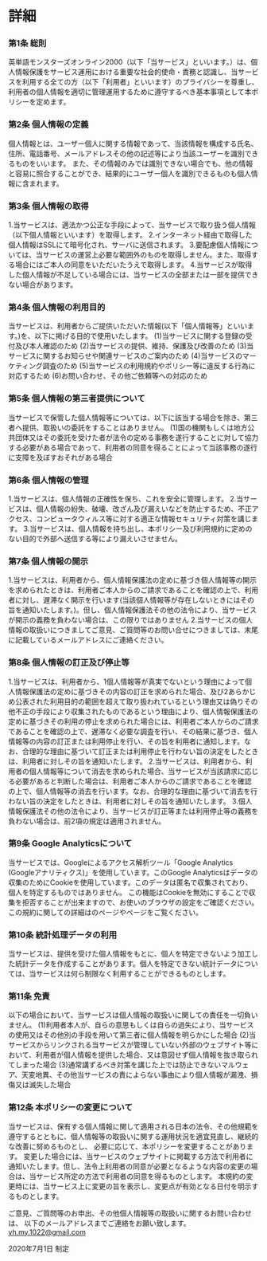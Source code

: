 # 詳細

### 第1条 総則
英単語モンスターズオンライン2000（以下「当サービス」といいます。）は、個人情報保護をサービス運用における重要な社会的使命・責務と認識し、当サービスを利用する全ての方（以下「利用者」といいます）のプライバシーを尊重し、利用者の個人情報を適切に管理運用するために遵守するべき基本事項として本ポリシーを定めます。

### 第2条 個人情報の定義
個人情報とは、ユーザー個人に関する情報であって、当該情報を構成する氏名、住所、電話番号、メールアドレスその他の記述等により当該ユーザーを識別できるものをいいます。 また、その情報のみでは識別できない場合でも、他の情報と容易に照合することができ、結果的にユーザー個人を識別できるものも個人情報に含まれます。

### 第3条 個人情報の取得
1.当サービスは、適法かつ公正な手段によって、当サービスで取り扱う個人情報（以下個人情報といいます）を取得します。
2.インターネット経由で取得した個人情報はSSLにて暗号化され、サーバに送信されます。
3.要配慮個人情報については、当サービスの運営上必要な範囲外のものを取得しません。また、取得する場合にはご本人の同意をいただいたうえで取得します。
4.当サービスが取得した個人情報が不足している場合には、当サービスの全部または一部を提供できない場合があります。

### 第4条 個人情報の利用目的
当サービスは、利用者からご提供いただいた情報(以下「個人情報等」といいます。)を、以下に掲げる目的で使用いたします。
(1)当サービスに関する登録の受付及び本人確認のため
(2)当サービスの提供、維持、保護及び改善のため
(3)当サービスに関するお知らせや関連サービスのご案内のため
(4)当サービスのマーケティング調査のため
(5)当サービスの利用規約やポリシー等に違反する行為に対応するため
(6)お問い合わせ、その他ご依頼等への対応のため

### 第5条 個人情報の第三者提供について
当サービスで保管した個人情報等については、以下に該当する場合を除き、第三者へ提供、取扱いの委託をすることはありません。
(1)国の機関もしくは地方公共団体又はその委託を受けた者が法令の定める事務を遂行することに対して協力する必要がある場合であって、利用者の同意を得ることによって当該事務の遂行に支障を及ぼすおそれがある場合

### 第6条 個人情報の管理
1.当サービスは、個人情報の正確性を保ち、これを安全に管理します。
2.当サービスは、個人情報の紛失、破壊、改ざん及び漏えいなどを防止するため、不正アクセス、コンピュータウィルス等に対する適正な情報セキュリティ対策を講じます。
3.当サービスは、個人情報を持ち出し、本ポリシー及び利用規約に定めのない目的で外部へ送信する等により漏えいさせません。

### 第7条 個人情報の開示
1.当サービスは、利用者から、個人情報保護法の定めに基づき個人情報等の開示を求められたときは、利用者ご本人からのご請求であることを確認の上で、利用者に対し、遅滞なく開示を行います(当該個人情報等が存在しないときにはその旨を通知いたします。)。但し、個人情報保護法その他の法令により、当サービスが開示の義務を負わない場合は、この限りではありません
2.当サービスの個人情報の取扱いにつきましてご意見、ご質問等のお問い合せにつきましては、末尾に記載しているメールアドレスにご連絡ください。

### 第8条 個人情報の訂正及び停止等
1.当サービスは、利用者から、1個人情報等が真実でないという理由によって個人情報保護法の定めに基づきその内容の訂正を求められた場合、及び2あらかじめ公表された利用目的の範囲を超えて取り扱われているという理由又は偽りその他不正の手段により収集されたものであるという理由により、個人情報保護法の定めに基づきその利用の停止を求められた場合には、利用者ご本人からのご請求であることを確認の上で、遅滞なく必要な調査を行い、その結果に基づき、個人情報等の内容の訂正または利用停止を行い、その旨を利用者に通知します。なお、合理的な理由に基づいて訂正または利用停止を行わない旨の決定をしたときは、利用者に対しその旨を通知いたします。
2.当サービスは、利用者から、利用者の個人情報等について消去を求められた場合、当サービスが当該請求に応じる必要があると判断した場合は、利用者ご本人からのご請求であることを確認 の上で、個人情報等の消去を行います。なお、合理的な理由に基づいて消去を行わない旨の決定をしたときは、利用者に対しその旨を通知いたします。
3.個人情報保護法その他の法令により、当サービスが訂正等または利用停止等の義務を負わない場合は、前2項の規定は適用されません。

### 第9条 Google Analyticsについて
当サービスでは、Googleによるアクセス解析ツール「Google Analytics (Googleアナリティクス)」を使用しています。このGoogle Analyticsはデータの収集のためにCookieを使用しています。このデータは匿名で収集されており、個人を特定するものではありません。 この機能はCookieを無効にすることで収集を拒否することが出来ますので、お使いのブラウザの設定をご確認ください。この規約に関しての詳細はのページやページをご覧ください。

### 第10条 統計処理データの利用
当サービスは、提供を受けた個人情報をもとに、個人を特定できないよう加工した統計データを作成することがあります。個人を特定できない統計データについては、当サービスは何ら制限なく利用することができるものとします。

### 第11条 免責
以下の場合において、当サービスは個人情報の取扱いに関しての責任を一切負いません。
(1)利用者本人が、自らの意思もしくは自らの過失により、当サービスの使用又はその他別の手段を用いて第三者に個人情報を明らかにした場合
(2)当サービスからリンクされる当サービスが管理していない外部のウェブサイト等において、利用者が個人情報を提供した場合、又は意図せず個人情報を抜き取られてしまった場合
(3)通常講ずるべき対策を講じた上では防止できないマルウェア、天変地異、その他当サービスの責によらない事由により個人情報が漏洩、損傷又は滅失した場合

### 第12条 本ポリシーの変更について
当サービスは、保有する個人情報に関して適用される日本の法令、その他規範を遵守するとともに、個人情報等の取扱いに関する運用状況を適宜見直し、継続的な改善に努めるものとし、 必要に応じて、本ポリシーを変更することがあります。
変更した場合には、当サービスのウェブサイトに掲載する方法で利用者に通知いたします。但し、法令上利用者の同意が必要となるような内容の変更の場合は、当サービス所定の方法で利用者の同意を得るものとします。
本規約の変更時には、当サービス上に変更の旨を表示し、変更点が有効となる日付を明示するものとします。

ご意見、ご質問等のお申出、その他個人情報等の取扱いに関するお問い合わせは、 以下のメールアドレスまでご連絡をお願い致します。 
yh.my.1022@gmail.com

2020年7月1日 制定